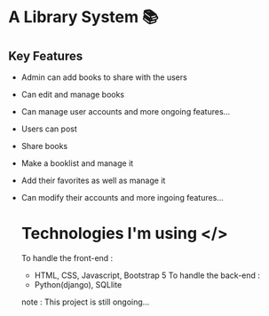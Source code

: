 # A Library System 📚

## Key Features
- Admin can add books to share with the users
- Can edit and manage books
- Can manage user accounts
and more ongoing features...

- Users can post
- Share books
- Make a booklist and manage it
- Add their favorites as well as manage it
- Can modify their accounts
  and more ingoing features...

  # Technologies I'm using </>
  To handle the front-end :
  - HTML, CSS, Javascript, Bootstrap 5
  To handle the back-end :
  - Python(django), SQLlite

  note : This project is still ongoing...
